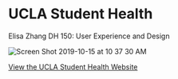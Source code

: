 # UCLA Student Health
Elisa Zhang
DH 150: User Experience and Design



![Screen Shot 2019-10-15 at 10 37 30 AM](https://user-images.githubusercontent.com/56327279/66856613-76b18d80-ef3a-11e9-9d3a-8dac400a6212.png)


[View the UCLA Student Health Website](http://www.studenthealth.ucla.edu/default.aspx)
